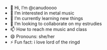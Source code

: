 - 👋 Hi, I’m @canudoooo
- 👀 I’m interested in metal music
- 🌱 I’m currently learning new things
- 💞️ I’m looking to collaborate on my estrudies
- 📫 How to reach me music and class
- 😄 Pronouns: she/her
- ⚡ Fun fact: i love lord of the ringd

<!---
canudoooo/canudoooo is a ✨ special ✨ repository because its `README.md` (this file) appears on your GitHub profile.
You can click the Preview link to take a look at your changes.
--->
